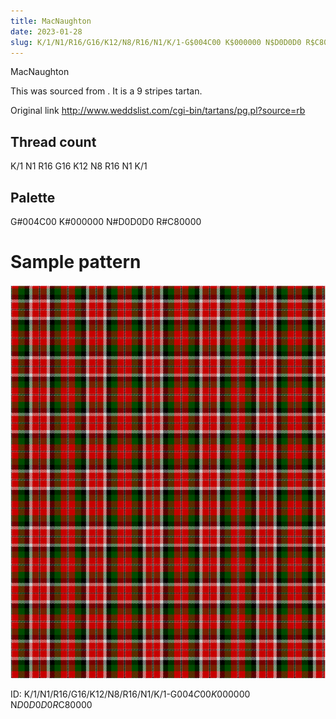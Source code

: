 ```yaml
---
title: MacNaughton
date: 2023-01-28
slug: K/1/N1/R16/G16/K12/N8/R16/N1/K/1-G$004C00 K$000000 N$D0D0D0 R$C80000
---
```

MacNaughton

This was sourced from <no value>.  It is a 9 stripes tartan.

Original link http://www.weddslist.com/cgi-bin/tartans/pg.pl?source=rb

## Thread count
K/1 N1 R16 G16 K12 N8 R16 N1 K/1

## Palette
G#004C00 K#000000 N#D0D0D0 R#C80000

# Sample pattern

![Tartan detail](tartan.png "K/1 N1 R16 G16 K12 N8 R16 N1 K/1 tartan")

ID: K/1/N1/R16/G16/K12/N8/R16/N1/K/1-G$004C00 K$000000 N$D0D0D0 R$C80000